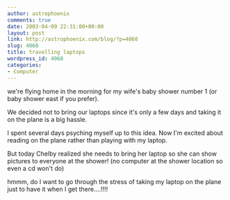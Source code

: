 ```yaml
---
author: astrophoenix
comments: true
date: 2003-04-09 22:31:00+00:00
layout: post
link: http://astrophoenix.com/blog/?p=4068
slug: 4068
title: travelling laptops
wordpress_id: 4068
categories:
- Computer
---
```


we're flying home in the morning for my wife's baby shower number 1 (or baby shower east if you prefer).  
  
We decided not to bring our laptops since it's only a few days and taking it on the plane is a big hassle.  
  
I spent several days psyching myself up to this idea. Now I'm excited about reading on the plane rather than playing with my laptop.  
  
But today Chelby realized she needs to bring her laptop so she can show pictures to everyone at the shower! (no computer at the shower location so even a cd won't do)  
  
hmmm, do I want to go through the stress of taking my laptop on the plane just to have it when I get there....!!!!
